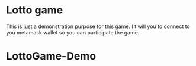 # Lotto game

This is just a demonstration purpose for this game. I t will you to connect to you metamask wallet so you can participate the game.
# LottoGame-Demo
